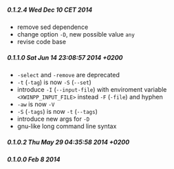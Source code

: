 ##### 0.1.2.4 Wed Dec 10 CET 2014
- remove sed dependence
- change option `-D`, new possible value `any`
- revise code base

##### 0.1.1.0 Sat Jun 14 23:08:57 2014 +0200
- `-select` and `-remove` are deprecated
- `-t` (`-tag`) is now `-S` (`--set`)
- introduce `-I` (`--input-file`) with enviroment variable `<XWINPP_INPUT_FILE>` instead `-F` (`-file`) and hyphen
- `-aw` is now `-V`
- `-S` (`-tags`) is now `-t` (`--tags`)
- introduce new args for `-D`
- gnu-like long command line syntax

##### 0.1.0.2 Thu May 29 04:35:58 2014 +0200

##### 0.1.0.0 Feb 8 2014
